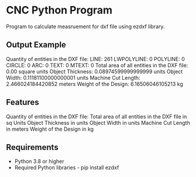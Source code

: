 # CNC Python Program
Program to calculate measruement for dxf file using ezdxf library.

## Output Example

Quantity of entities in the DXF file:
LINE: 261
LWPOLYLINE: 0
POLYLINE: 0
CIRCLE: 0
ARC: 0
TEXT: 0
MTEXT: 0
Total area of all entities in the DXF file: 0.00 square units
Object Thickness: 0.08974599999999999 units
Object Width: 0.11181100000000001 units
Machine Cut Length: 2.466024184420852 meters
Weight of the Design: 6.16506046105213 kg

## Features

Quantity of entities in the DXF file:
Total area of all entities in the DXF file in sq Units
Object Thickness in units
Object Width in units
Machine Cut Length in meters
Weight of the Design in kg

## Requirements

- Python 3.8 or higher
- Required Python libraries - pip install ezdxf


